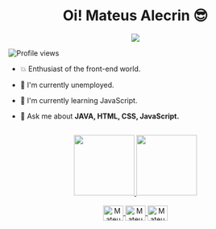 <h1 align="center"> Oi! Mateus Alecrin 😎 </h1>
<div align="center">
  <a href="https://www.linkedin.com/in/mateus-alecrin-909601164/" target="_blank"><img src="https://img.shields.io/badge/LinkedIn-0077B5?style=for-the-badge&logo=linkedin&logoColor=white" target="_blank"></a>
</div>


<p  align="left"> <img src="https://komarev.com/ghpvc/?username=mateusalecrin&color=yellow" alt="Profile views"/> <p/>

* 💥 Enthusiast of the front-end world.

* 🔭 I'm currently unemployed.

* 🌱 I'm currently learning JavaScript.

* 💬 Ask me about **JAVA, HTML, CSS, JavaScript.** 

##

<div align="center">
  <a href="https://github.com/mateusalecrin">
  <img height="120em" src="https://github-readme-stats.vercel.app/api?username=mateusalecrin&show_icons=true&theme=gruvbox&include_all_commits=true&count_private=true"/>
  <img height="120em" src="https://github-readme-stats.vercel.app/api/top-langs/?username=mateusalecrin&layout=compact&langs_count=7&theme=gruvbox"/>
</div>

<div align="center" style="display: inline_block"><br>
  <img align="center" alt="Mateus-HTML5" height="30" width="40" src="https://cdn.jsdelivr.net/gh/devicons/devicon/icons/html5/html5-plain-wordmark.svg" />
  <img align="center" alt="Mateus-CSS3" height="30" width="40" src="https://cdn.jsdelivr.net/gh/devicons/devicon/icons/css3/css3-plain-wordmark.svg" />
  <img align="center" alt="Mateus-Java" height="30" width="40" src="https://cdn.jsdelivr.net/gh/devicons/devicon/icons/java/java-original.svg" />        
  </div>

##
